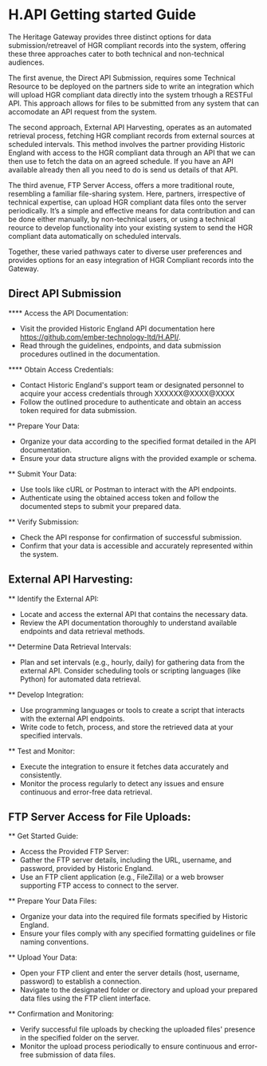 # H.API Getting started Guide

The Heritage Gateway provides three distinct options for data submission/retreavel of HGR compliant records into the system, offering these three approaches  cater to both technical and non-technical audiences. 

The first avenue, the Direct API Submission, requires some Technical Resource to be deployed on the partners side to write an integration which will upload HGR compliant data directly into the system trhough a RESTFul API. This approach allows for files to be submitted from any system that can accomodate an API request from the system. 

The second approach, External API Harvesting, operates as an automated retrieval process, fetching HGR compliant records from external sources at scheduled intervals. This method involves the partner providing Historic England with access to the HGR compliant data through an API that we can then use to fetch the data on an agreed schedule. If you have an API available already then all you need to do is send us details of that API. 

The third avenue, FTP Server Access, offers a more traditional route, resembling a familiar file-sharing system. Here, partners, irrespective of technical expertise, can upload HGR compliant data files onto the server periodically. It’s a simple and effective means for data contribution and can be done either manually, by non-technical users, or using a technical reource to develop functionality into  your existing system to send the HGR compliant data automatically on scheduled intervals. 

Together, these varied pathways cater to diverse user preferences and provides options for an easy integration of HGR Compliant records into the Gateway. 

## Direct API Submission

**** Access the API Documentation:
+	Visit the provided Historic England API documentation here https://github.com/ember-technology-ltd/H.API/.
+	Read through the guidelines, endpoints, and data submission procedures outlined in the documentation.

**** Obtain Access Credentials:
+	Contact Historic England's support team or designated personnel to acquire your access credentials through XXXXXX@XXXX@XXXX 
+	Follow the outlined procedure to authenticate and obtain an access token required for data submission.

** Prepare Your Data:
+	Organize your data according to the specified format detailed in the API documentation.
+	Ensure your data structure aligns with the provided example or schema.

** Submit Your Data:
+	Use tools like cURL or Postman to interact with the API endpoints.
+	Authenticate using the obtained access token and follow the documented steps to submit your prepared data.

** Verify Submission:
+	Check the API response for confirmation of successful submission.
+	Confirm that your data is accessible and accurately represented within the system.

## External API Harvesting:

** Identify the External API:
+	Locate and access the external API that contains the necessary data.
+	Review the API documentation thoroughly to understand available endpoints and data retrieval methods.

** Determine Data Retrieval Intervals:
+ Plan and set intervals (e.g., hourly, daily) for gathering data from the external API.
Consider scheduling tools or scripting languages (like Python) for automated data retrieval.

** Develop Integration:
+	Use programming languages or tools to create a script that interacts with the external API endpoints.
+	Write code to fetch, process, and store the retrieved data at your specified intervals.

** Test and Monitor:
+	Execute the integration to ensure it fetches data accurately and consistently.
+	Monitor the process regularly to detect any issues and ensure continuous and error-free data retrieval.

## FTP Server Access for File Uploads:

** Get Started Guide:
+	Access the Provided FTP Server:
+	Gather the FTP server details, including the URL, username, and password, provided by Historic England.
+	Use an FTP client application (e.g., FileZilla) or a web browser supporting FTP access to connect to the server.

** Prepare Your Data Files:
+	Organize your data into the required file formats specified by Historic England.
+	Ensure your files comply with any specified formatting guidelines or file naming conventions.

** Upload Your Data:
+	Open your FTP client and enter the server details (host, username, password) to establish a connection.
+	Navigate to the designated folder or directory and upload your prepared data files using the FTP client interface.

** Confirmation and Monitoring:
+	Verify successful file uploads by checking the uploaded files' presence in the specified folder on the server.
+	Monitor the upload process periodically to ensure continuous and error-free submission of data files.

